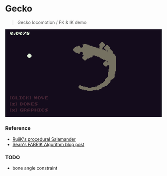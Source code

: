 # Gecko

> Gecko locomotion / FK & IK demo

![demo](./screen.gif)

### Reference
 - [RujiK's procedural Salamander](https://twitter.com/TheRujiK/status/969581641680195585)
 - [Sean's FABRIK Algorithm blog post](https://sean.cm/a/fabrik-algorithm-2d)


### TODO
 - bone angle constraint
